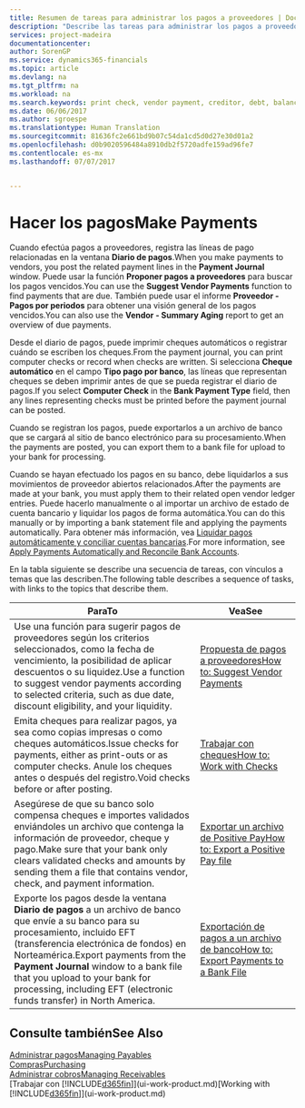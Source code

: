 ```yaml
---
title: Resumen de tareas para administrar los pagos a proveedores | Documentos de Microsoft
description: "Describe las tareas para administrar los pagos a proveedores o acreedores, incluido el registro de líneas de pago y la obtención de un resumen del saldo vencido."
services: project-madeira
documentationcenter: 
author: SorenGP
ms.service: dynamics365-financials
ms.topic: article
ms.devlang: na
ms.tgt_pltfrm: na
ms.workload: na
ms.search.keywords: print check, vendor payment, creditor, debt, balance due, AP
ms.date: 06/06/2017
ms.author: sgroespe
ms.translationtype: Human Translation
ms.sourcegitcommit: 81636fc2e661bd9b07c54da1cd5d0d27e30d01a2
ms.openlocfilehash: d0b9020596484a8910db2f5720adfe159ad96fe7
ms.contentlocale: es-mx
ms.lasthandoff: 07/07/2017


---
```

# <a name="make-payments"></a><span data-ttu-id="f73cb-103">Hacer los pagos</span><span class="sxs-lookup"><span data-stu-id="f73cb-103">Make Payments</span></span>
<span data-ttu-id="f73cb-104">Cuando efectúa pagos a proveedores, registra las líneas de pago relacionadas en la ventana **Diario de pagos**.</span><span class="sxs-lookup"><span data-stu-id="f73cb-104">When you make payments to vendors, you post the related payment lines in the **Payment Journal** window.</span></span> <span data-ttu-id="f73cb-105">Puede usar la función **Proponer pagos a proveedores** para buscar los pagos vencidos.</span><span class="sxs-lookup"><span data-stu-id="f73cb-105">You can use the **Suggest Vendor Payments** function to find payments that are due.</span></span> <span data-ttu-id="f73cb-106">También puede usar el informe **Proveedor - Pagos por periodos** para obtener una visión general de los pagos vencidos.</span><span class="sxs-lookup"><span data-stu-id="f73cb-106">You can also use the **Vendor - Summary Aging** report to get an overview of due payments.</span></span>

<span data-ttu-id="f73cb-107">Desde el diario de pagos, puede imprimir cheques automáticos o registrar cuándo se escriben los cheques.</span><span class="sxs-lookup"><span data-stu-id="f73cb-107">From the payment journal, you can print computer checks or record when checks are written.</span></span> <span data-ttu-id="f73cb-108">Si selecciona **Cheque automático** en el campo **Tipo pago por banco**, las líneas que representan cheques se deben imprimir antes de que se pueda registrar el diario de pagos.</span><span class="sxs-lookup"><span data-stu-id="f73cb-108">If you select **Computer Check** in the **Bank Payment Type** field, then any lines representing checks must be printed before the payment journal can be posted.</span></span>

<span data-ttu-id="f73cb-109">Cuando se registran los pagos, puede exportarlos a un archivo de banco que se cargará al sitio de banco electrónico para su procesamiento.</span><span class="sxs-lookup"><span data-stu-id="f73cb-109">When the payments are posted, you can export them to a bank file for upload to your bank for processing.</span></span>

<span data-ttu-id="f73cb-110">Cuando se hayan efectuado los pagos en su banco, debe liquidarlos a sus movimientos de proveedor abiertos relacionados.</span><span class="sxs-lookup"><span data-stu-id="f73cb-110">After the payments are made at your bank, you must apply them to their related open vendor ledger entries.</span></span> <span data-ttu-id="f73cb-111">Puede hacerlo manualmente o al importar un archivo de estado de cuenta bancario y liquidar los pagos de forma automática.</span><span class="sxs-lookup"><span data-stu-id="f73cb-111">You can do this manually or by importing a bank statement file and applying the payments automatically.</span></span> <span data-ttu-id="f73cb-112">Para obtener más información, vea [Liquidar pagos automáticamente y conciliar cuentas bancarias](receivables-apply-payments-auto-reconcile-bank-accounts.md).</span><span class="sxs-lookup"><span data-stu-id="f73cb-112">For more information, see [Apply Payments Automatically and Reconcile Bank Accounts](receivables-apply-payments-auto-reconcile-bank-accounts.md).</span></span>

<span data-ttu-id="f73cb-113">En la tabla siguiente se describe una secuencia de tareas, con vínculos a temas que las describen.</span><span class="sxs-lookup"><span data-stu-id="f73cb-113">The following table describes a sequence of tasks, with links to the topics that describe them.</span></span>

| <span data-ttu-id="f73cb-114">Para</span><span class="sxs-lookup"><span data-stu-id="f73cb-114">To</span></span> | <span data-ttu-id="f73cb-115">Vea</span><span class="sxs-lookup"><span data-stu-id="f73cb-115">See</span></span> |
| --- | --- |
| <span data-ttu-id="f73cb-116">Use una función para sugerir pagos de proveedores según los criterios seleccionados, como la fecha de vencimiento, la posibilidad de aplicar descuentos o su liquidez.</span><span class="sxs-lookup"><span data-stu-id="f73cb-116">Use a function to suggest vendor payments according to selected criteria, such as due date, discount eligibility, and your liquidity.</span></span> |[<span data-ttu-id="f73cb-117">Propuesta de pagos a proveedores</span><span class="sxs-lookup"><span data-stu-id="f73cb-117">How to: Suggest Vendor Payments</span></span>](payables-how-suggest-vendor-payments.md) |
| <span data-ttu-id="f73cb-118">Emita cheques para realizar pagos, ya sea como copias impresas o como cheques automáticos.</span><span class="sxs-lookup"><span data-stu-id="f73cb-118">Issue checks for payments, either as print-outs or as computer checks.</span></span> <span data-ttu-id="f73cb-119">Anule los cheques antes o después del registro.</span><span class="sxs-lookup"><span data-stu-id="f73cb-119">Void checks before or after posting.</span></span> |[<span data-ttu-id="f73cb-120">Trabajar con cheques</span><span class="sxs-lookup"><span data-stu-id="f73cb-120">How to: Work with Checks</span></span>](payables-how-work-checks.md) |
| <span data-ttu-id="f73cb-121">Asegúrese de que su banco solo compensa cheques e importes validados enviándoles un archivo que contenga la información de proveedor, cheque y pago.</span><span class="sxs-lookup"><span data-stu-id="f73cb-121">Make sure that your bank only clears validated checks and amounts by sending them a file that contains vendor, check, and payment information.</span></span> |[<span data-ttu-id="f73cb-122">Exportar un archivo de Positive Pay</span><span class="sxs-lookup"><span data-stu-id="f73cb-122">How to: Export a Positive Pay file</span></span>](finance-how-positive-pay.md) |
|<span data-ttu-id="f73cb-123">Exporte los pagos desde la ventana **Diario de pagos** a un archivo de banco que envíe a su banco para su procesamiento, incluido EFT (transferencia electrónica de fondos) en Norteamérica.</span><span class="sxs-lookup"><span data-stu-id="f73cb-123">Export payments from the **Payment Journal** window to a bank file that you upload to your bank for processing, including EFT (electronic funds transfer) in North America.</span></span> |[<span data-ttu-id="f73cb-124">Exportación de pagos a un archivo de banco</span><span class="sxs-lookup"><span data-stu-id="f73cb-124">How to: Export Payments to a Bank File</span></span>](payables-how-export-payments-bank-file.md)|  

## <a name="see-also"></a><span data-ttu-id="f73cb-125">Consulte también</span><span class="sxs-lookup"><span data-stu-id="f73cb-125">See Also</span></span>
[<span data-ttu-id="f73cb-126">Administrar pagos</span><span class="sxs-lookup"><span data-stu-id="f73cb-126">Managing Payables</span></span>](payables-manage-payables.md)  
[<span data-ttu-id="f73cb-127">Compras</span><span class="sxs-lookup"><span data-stu-id="f73cb-127">Purchasing</span></span>](purchasing-manage-purchasing.md)  
[<span data-ttu-id="f73cb-128">Administrar cobros</span><span class="sxs-lookup"><span data-stu-id="f73cb-128">Managing Receivables</span></span>](receivables-manage-receivables.md)  
<span data-ttu-id="f73cb-129">[Trabajar con [!INCLUDE[d365fin](includes/d365fin_md.md)]](ui-work-product.md)</span><span class="sxs-lookup"><span data-stu-id="f73cb-129">[Working with [!INCLUDE[d365fin](includes/d365fin_md.md)]](ui-work-product.md)</span></span>  

